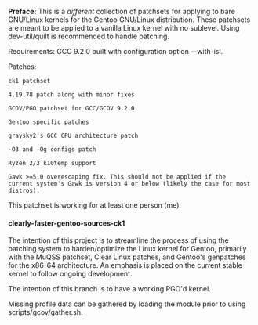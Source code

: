 **Preface:** This is a *different* collection of patchsets for applying to bare GNU/Linux kernels for the Gentoo GNU/Linux distribution. These patchsets are meant to be applied to a vanilla Linux kernel with no sublevel. Using dev-util/quilt is recommended to handle patching.

Requirements: GCC 9.2.0 built with configuration option --with-isl.

Patches:
```
ck1 patchset

4.19.78 patch along with minor fixes

GCOV/PGO patchset for GCC/GCOV 9.2.0

Gentoo specific patches

graysky2's GCC CPU architecture patch

-O3 and -Og configs patch

Ryzen 2/3 k10temp support

Gawk >=5.0 overescaping fix. This should not be applied if the
current system's Gawk is version 4 or below (likely the case for most distros).
```

This patchset is working for at least one person (me).

#### clearly-faster-gentoo-sources-ck1

The intention of this project is to streamline the process of using the patching system to harden/optimize the Linux kernel for Gentoo, primarily with the MuQSS patchset, Clear Linux patches, and Gentoo's genpatches for the x86-64 architecture. An emphasis is placed on the current stable kernel to follow ongoing development. 

The intention of this branch is to have a working PGO'd kernel.

Missing profile data can be gathered by loading the module prior to using scripts/gcov/gather.sh.
